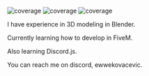 ![coverage](https://img.shields.io/badge/HTML-Language?label=Language&color=blue) ![coverage](https://img.shields.io/badge/CSS-Language?label=Language&color=%230096FF) ![coverage](https://img.shields.io/badge/Lua-Language?label=Language&color=8A2BE2)

I have experience in 3D modeling in Blender.

Currently learning how to develop in FiveM.

Also learning Discord.js.

You can reach me on discord, ewwekovacevic.
